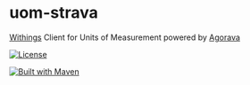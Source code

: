 # uom-strava
[Withings](http://www.withings.com/) Client for Units of Measurement powered by [Agorava](http://agorava.org/)

[![License](http://img.shields.io/badge/license-Apache2-red.svg)](http://opensource.org/licenses/apache-2.0)

[![Built with Maven](http://maven.apache.org/images/logos/maven-feather.png)](http://maven.org/)